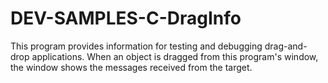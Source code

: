 DEV-SAMPLES-C-DragInfo
======================

This program provides information for testing and debugging drag-and-drop applications.  When an object is dragged from this program's window, the window shows the messages received from the target.   
